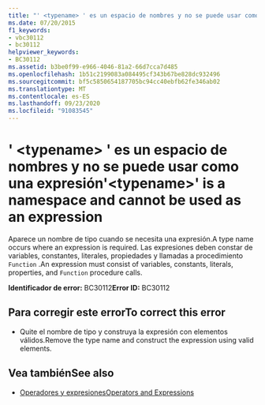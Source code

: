 ```yaml
---
title: "' <typename> ' es un espacio de nombres y no se puede usar como una expresión"
ms.date: 07/20/2015
f1_keywords:
- vbc30112
- bc30112
helpviewer_keywords:
- BC30112
ms.assetid: b3be0f99-e966-4046-81a2-66d7cca7d485
ms.openlocfilehash: 1b51c2199083a084495cf343b67be828dc932496
ms.sourcegitcommit: bf5c5850654187705bc94cc40ebfb62fe346ab02
ms.translationtype: MT
ms.contentlocale: es-ES
ms.lasthandoff: 09/23/2020
ms.locfileid: "91083545"
---
```

# <a name="typename-is-a-namespace-and-cannot-be-used-as-an-expression"></a><span data-ttu-id="74710-102">' \<typename> ' es un espacio de nombres y no se puede usar como una expresión</span><span class="sxs-lookup"><span data-stu-id="74710-102">'\<typename>' is a namespace and cannot be used as an expression</span></span>

<span data-ttu-id="74710-103">Aparece un nombre de tipo cuando se necesita una expresión.</span><span class="sxs-lookup"><span data-stu-id="74710-103">A type name occurs where an expression is required.</span></span> <span data-ttu-id="74710-104">Las expresiones deben constar de variables, constantes, literales, propiedades y llamadas a procedimiento `Function` .</span><span class="sxs-lookup"><span data-stu-id="74710-104">An expression must consist of variables, constants, literals, properties, and `Function` procedure calls.</span></span>  
  
 <span data-ttu-id="74710-105">**Identificador de error:** BC30112</span><span class="sxs-lookup"><span data-stu-id="74710-105">**Error ID:** BC30112</span></span>  
  
## <a name="to-correct-this-error"></a><span data-ttu-id="74710-106">Para corregir este error</span><span class="sxs-lookup"><span data-stu-id="74710-106">To correct this error</span></span>  
  
- <span data-ttu-id="74710-107">Quite el nombre de tipo y construya la expresión con elementos válidos.</span><span class="sxs-lookup"><span data-stu-id="74710-107">Remove the type name and construct the expression using valid elements.</span></span>  
  
## <a name="see-also"></a><span data-ttu-id="74710-108">Vea también</span><span class="sxs-lookup"><span data-stu-id="74710-108">See also</span></span>

- [<span data-ttu-id="74710-109">Operadores y expresiones</span><span class="sxs-lookup"><span data-stu-id="74710-109">Operators and Expressions</span></span>](../programming-guide/language-features/operators-and-expressions/index.md)
